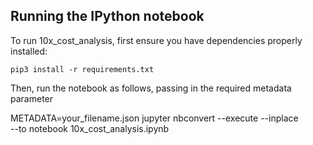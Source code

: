 ## Running the IPython notebook

To run 10x_cost_analysis, first ensure you have dependencies properly installed:

`pip3 install -r requirements.txt`

Then, run the notebook as follows, passing in the required metadata parameter

METADATA=your_filename.json jupyter nbconvert --execute --inplace \
--to notebook 10x_cost_analysis.ipynb
